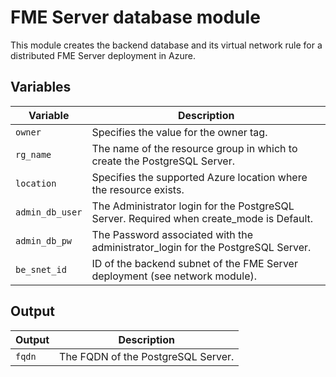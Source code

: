 # FME Server database module
This module creates the backend database and its virtual network rule for a distributed FME Server deployment in Azure.

## Variables
|Variable|Description|
|---|---|
|`owner` | Specifies the value for the owner tag.
|`rg_name` | The name of the resource group in which to create the PostgreSQL Server.
|`location` | Specifies the supported Azure location where the resource exists.
|`admin_db_user` | The Administrator login for the PostgreSQL Server. Required when create_mode is Default. 
|`admin_db_pw` | The Password associated with the administrator_login for the PostgreSQL Server.
|`be_snet_id` | ID of the backend subnet of the FME Server deployment (see network module).

## Output
|Output|Description|
|---|---|
|`fqdn` | The FQDN of the PostgreSQL Server.
